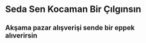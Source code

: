 <h1>Seda Sen Kocaman Bir Çılgınsın</h1>
<h2>Akşama pazar alışverişi sende bir eppek alıverirsin</h2>
